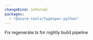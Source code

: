 ```yaml
---
changeKind: internal
packages:
  - "@azure-tools/typespec-python"
---
```


Fix regenerate.ts for nightly build pipeline